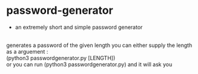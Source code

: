 # password-generator
- an extremely short and simple password generator
<br>
generates a password of the given length
you can either supply the length as a arguement :<br>
(python3 passwordgenerator.py [LENGTH])<br>
or you can run (python3 passwordgenerator.py) and it will ask you
